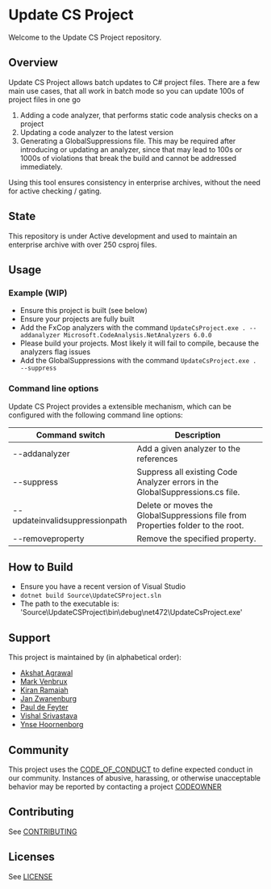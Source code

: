 # Update CS Project

Welcome to the Update CS Project repository.

## Overview

Update CS Project allows batch updates to C# project files. 
There are a few main use cases, that all work in batch mode so you can update 100s of project files in one go
1. Adding a code analyzer, that performs static code analysis checks on a project
2. Updating a code analyzer to the latest version
3. Generating a GlobalSuppressions file. This may be required after introducing or updating an analyzer, since that may lead to 100s or 1000s of violations that break the build and cannot be addressed immediately.

Using this tool ensures consistency in enterprise archives, without the need for active checking / gating.
## State

This repository is under Active development and used to maintain an enterprise archive with over 250 csproj files.

## Usage

### Example (WIP)
* Ensure this project is built (see below)
* Ensure your projects are fully built
* Add the FxCop analyzers with the command 
```UpdateCsProject.exe . --addanalyzer Microsoft.CodeAnalysis.NetAnalyzers 6.0.0```
* Please build your projects. Most likely it will fail to compile, because the analyzers flag issues
* Add the GlobalSuppressions with the command
```UpdateCsProject.exe . --suppress```

### Command line options
Update CS Project provides a extensible mechanism, which can be configured with the following command line options:

| Command switch                 | Description                                                                    |
|--------------------------------|--------------------------------------------------------------------------------|
| --addanalyzer                  | Add a given analyzer to the references                                         |
| --suppress                     | Suppress all existing Code Analyzer errors in the GlobalSuppressions.cs file.  |
| --updateinvalidsuppressionpath | Delete or moves the GlobalSuppressions file from Properties folder to the root.|
| --removeproperty               | Remove the specified property.                                                 |

## How to Build
* Ensure you have a recent version of Visual Studio
* `dotnet build Source\UpdateCSProject.sln`
* The path to the executable is: 'Source\UpdateCSProject\bin\debug\net472\UpdateCsProject.exe'

## Support

This project is maintained by (in alphabetical order):
- [Akshat Agrawal](mailto:akshat.agrawal@philips.com)
- [Mark Venbrux](mailto:mark.venbrux@philips.com)
- [Kiran Ramaiah](mailto:kiran.ramaiah@philips.com)
- [Jan Zwanenburg](mailto:jan.zwanenburg@philips.com)
- [Paul de Feyter](mailto:paul.de.feyter@philips.com)
- [Vishal Srivastava](mailto:vishal.srivastava@philips.com)
- [Ynse Hoornenborg](mailto:ynse.hoornenborg@philips.com)

## Community

This project uses the [CODE_OF_CONDUCT](./CODE_OF_CONDUCT.md) to define expected conduct in our community. Instances of
abusive, harassing, or otherwise unacceptable behavior may be reported by contacting a project [CODEOWNER](./.github/CODEOWNERS)

## Contributing

See [CONTRIBUTING](./CONTRIBUTING.md)

## Licenses

See [LICENSE](./LICENSE)
